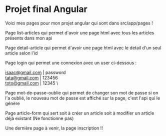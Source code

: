 # Projet final Angular

Voici mes pages pour mon projet angular qui sont dans src/app/pages !

Page list-articles qui permet d'avoir une page html avec tous les articles présents dans mon api

Page detail-article qui permet d'avoir une page html avec le detail d'un seul article selon l'id

Page login qui permet une connexion avec un user ci-dessous :

isaac@gmail.com | password \
tata@gmail.com | 123456 \
toto@gmail.com | 12345 \

Page mot-de-passe-oublie qui permet de changer son mot de passe si on l'a oublié, le nouveau mot de passe est affiché sur la page, c'est l'api qui le génère

Page article-form qui sert soit à créer un article soit à modifier un article déjà existant (Ne fonctionne pas)

Une dernière page à venir, la page inscription !!
